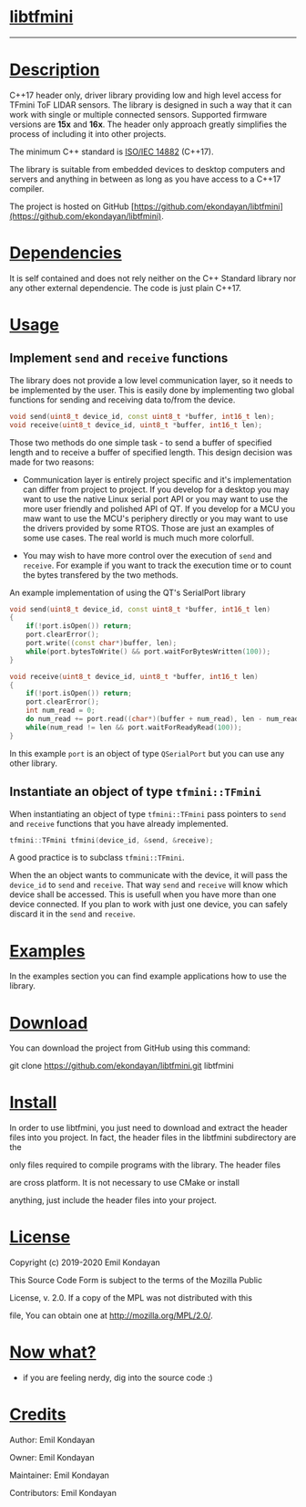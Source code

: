 # <u>libtfmini</u>

---

# <u>Description</u>

C++17 header only, driver library providing low and high level access for TFmini ToF LIDAR sensors. The library is designed in such a way that it can work with single or multiple connected sensors. Supported firmware versions are **15x** and **16x**. The header only approach greatly simplifies the process of including it into other projects. 

The minimum C++ standard is [ISO/IEC 14882](https://en.wikipedia.org/wiki/ISO/IEC_14882) (C++17). 

The library is suitable from embedded devices to desktop computers and servers and anything in between as long as you have access to a C++17 compiler.

The project is hosted on GitHub [https://github.com/ekondayan/libtfmini](https://github.com/ekondayan/libtfmini).

# <u>Dependencies</u>

It is self contained and does not rely neither on the C++ Standard library nor any other external dependencie. The code is just plain C++17.

# <u>Usage</u>

## Implement `send` and `receive` functions

The library does not provide a low level communication layer, so it needs to be implemented by the user. This is easily done by implementing two global functions for sending and receiving data to/from the device.

```cpp
void send(uint8_t device_id, const uint8_t *buffer, int16_t len);
void receive(uint8_t device_id, uint8_t *buffer, int16_t len);
```

Those two methods do one simple task - to send a buffer of specified length and to receive a buffer of specified length. This design decision was made for two reasons:

- Communication layer is entirely project specific and it's implementation can differ from project to project. If you develop for a desktop you may want to use the native Linux serial port API or  you may want to use the more user friendly and polished API of QT. If you develop for a MCU you maw want to use the MCU's periphery directly or you may want to use the drivers provided by some RTOS. Those are just an examples of some use cases. The real world is much much more colorfull. 

- You may wish to have more control over the execution of `send` and `receive`.
  For example if you want to track the execution time or to count the bytes transfered by the two methods.

An example implementation of  using the QT's SerialPort library

```cpp
void send(uint8_t device_id, const uint8_t *buffer, int16_t len)
{
    if(!port.isOpen()) return;
    port.clearError();
    port.write((const char*)buffer, len);
    while(port.bytesToWrite() && port.waitForBytesWritten(100));
}
```

```cpp
void receive(uint8_t device_id, uint8_t *buffer, int16_t len)
{
    if(!port.isOpen()) return;
    port.clearError();
    int num_read = 0;
    do num_read += port.read((char*)(buffer + num_read), len - num_read);
    while(num_read != len && port.waitForReadyRead(100));
}
```

In this example `port` is an object of type `QSerialPort` but you can use any other library.

## Instantiate an object of type `tfmini::TFmini`

When instantiating an object of type  `tfmini::TFmini` pass pointers to `send` and `receive` functions that you have already implemented. 

```cpp
tfmini::TFmini tfmini(device_id, &send, &receive);
```

A good practice is to subclass `tfmini::TFmini`. 

When the an object wants to communicate with the device, it will pass the `device_id` to `send` and `receive`. That way `send` and `receive` will know which device shall be accessed. This is usefull when you have more than one device connected. If you plan to work with just one device, you can safely discard it in the `send` and `receive`.

# <u>Examples</u>

In the examples section you can find example applications how to use the library.

# <u>Download</u>

You can download the project from GitHub using this command:

git clone https://github.com/ekondayan/libtfmini.git libtfmini

# <u>Install</u>

In order to use libtfmini, you just need to download and extract the header files into you project. In fact, the header files in the libtfmini subdirectory are the

only files required to compile programs with the library. The header files

are cross platform. It is not necessary to use CMake or install

anything, just include the header files into your project.

# <u>License</u>

Copyright (c) 2019-2020 Emil Kondayan

This Source Code Form is subject to the terms of the Mozilla Public

License, v. 2.0. If a copy of the MPL was not distributed with this

file, You can obtain one at http://mozilla.org/MPL/2.0/.

# <u>Now what?</u>

* if you are feeling nerdy, dig into the source code :)

# <u>Credits</u>

Author: Emil Kondayan

Owner: Emil Kondayan

Maintainer: Emil Kondayan

Contributors: Emil Kondayan
